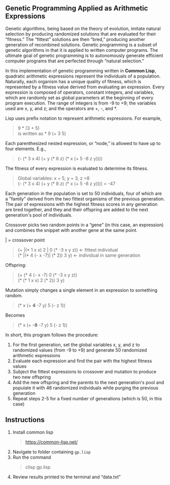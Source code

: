 ## Genetic Programming Applied as Arithmetic Expressions
Genetic algorithms, being based on the theory of evolution, imitate natural selection by producing randomized solutions that are evaluated for their “fitness.” The “fittest” solutions are then “bred,” producing another generation of recombined solutions. Genetic programming is a subset of genetic algorithms in that it is applied to written computer programs. The ultimate goal of genetic programming is to autonomously generate efficient computer programs that are perfected through “natural selection.” 

In this implementation of genetic programming written in **Common Lisp**, quadratic arithmetic expressions represent the individuals of a population. Naturally, each organism has a unique quality of fitness, which is represented by a fitness value derived from evaluating an expression. Every expression is composed of operators, constant integers, and variables, which are randomly set as global parameters at the beginning of every program execution. The range of integers is from -9 to +9; the variables used are x, y, and z; and the operators are +, -, and *.

Lisp uses prefix notation to represent arithmetic expressions. For example,
>9 * (3 + 5)  
is written as
>\* 9 (+ 3 5)

Each parenthesized nested expression, or “node,” is allowed to have up to four elements. E.g., 
>(- (* 3 x 4) (+ y (* 8 z) (* x (+ 5 -8 z y))))

The fitness of every expression is evaluated to determine its fitness.
>Global variables: x = 5, y = 3, z =8  
>(- (* 3 x 4) (+ y (* 8 z) (* x (+ 5 -8 z y)))) = -47

Each generation in the population is set to 50 individuals, four of which are a "family" derived from the two fittest organisms of the previous generation. The pair of expressions with the highest fitness scores in any generation are bred together, and they and their offspring are added to the next generation's pool of individuals.

Crossover picks two random points in a “gene” (in this case, an expression) and combines the snippet with another gene at the same point.

| = crossover point
>(+ |(* 1 x x) 2 | 0 (* -3 x y z)) <- fittest individual  
>(* |(* 4 (- x -7)| (* 2)) 3 y) <- individual in same generation

Offspring:
>(+ (* 4 (- x -7) 0 (* -3 x y z))  
>(* (* 1 x x) 2 (* 2)) 3 y)
	
Mutation simply changes a single element in an expression to something random.
>(* x (+ **4** -7 y) 5 (- z 1))

Becomes
>(* x (+ **-8** -7 y) 5 (- z 1))
	
In short, this program follows the procedure:
1. For the first generation, set the global variables x, y, and z to randomized values (from -9 to +9) and generate 50 randomized arithmetic expressions
2. Evaluate each expression and find the pair with the highest fitness values
3. Subject the fittest expressions to crossover and mutation to produce two new offspring
4. Add the new offspring and the parents to the next generation's pool and populate it with 46 randomized individuals while purging the previous generation
5. Repeat steps 2-5 for a fixed number of generations (which is 50, in this case)

## Instructions
1. Install common lisp
   >https://common-lisp.net/
2. Navigate to folder containing ```gp.lisp```
3. Run the command
   >clisp gp.lisp
4. Review results printed to the terminal and “data.txt”


